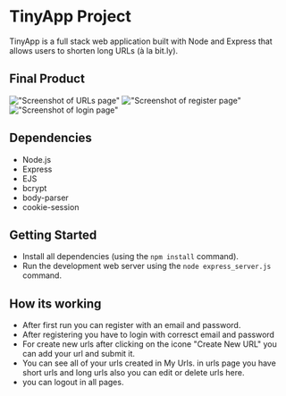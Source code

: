 # TinyApp Project

TinyApp is a full stack web application built with Node and Express that allows users to shorten long URLs (à la bit.ly).

## Final Product

!["Screenshot of URLs page"](https://github.com/lighthouse-labs/tinyapp/blob/master/docs/urls-page.png)
!["Screenshot of register page"](https://github.com/lighthouse-labs/tinyapp/blob/master/docs/register-page.png)
!["Screenshot of login page"](https://github.com/lighthouse-labs/tinyapp/blob/master/docs/login-page.png)
## Dependencies

- Node.js
- Express
- EJS
- bcrypt
- body-parser
- cookie-session

## Getting Started

- Install all dependencies (using the `npm install` command).
- Run the development web server using the `node express_server.js` command.

## How its working

- After first run you can register with an email and password.
- After registering you have to login with corresct email and password
- For create new urls after clicking on the icone "Create New URL" you can add your url and submit it.
- You can see all of your urls created in My Urls. in urls page you have short urls and long urls also you can edit or delete urls here.
- you can logout in all pages.